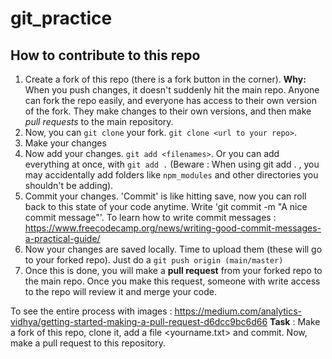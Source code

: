 # git_practice

## How to contribute to this repo

1. Create a fork of this repo (there is a fork button in the corner). 
   **Why:** When you push changes, it doesn't suddenly hit the main repo. Anyone can fork the repo easily, and everyone has access to their own version of the fork. They make changes to their own versions, and then make *pull requests* to the main repository. 
1. Now, you can `git clone` your fork. `git clone <url to your repo>`. 
1. Make your changes
1. Now add your changes. `git add <filenames>`. Or you can add everything at once, with `git add .` (Beware : When using git add . , you may accidentally add folders like `npm_modules` and other directories you shouldn't be adding). 
1. Commit your changes. 'Commit' is like hitting save, now you can roll back to this state of your code anytime. Write 'git commit -m "A nice commit message"'. To learn how to write commit messages : https://www.freecodecamp.org/news/writing-good-commit-messages-a-practical-guide/ 
1. Now your changes are saved locally. Time to upload them (these will go to your forked repo). Just do a `git push origin (main/master)`
1. Once this is done, you will make a **pull request** from your forked repo to the main repo. Once you make this request, someone with
   write access to the repo will review it and merge your code. 

To see the entire process with images : https://medium.com/analytics-vidhya/getting-started-making-a-pull-request-d6dcc9bc6d66
**Task** : 
Make a fork of this repo, clone it, add a file <yourname.txt> and commit. Now, make a pull request to this repository. 

